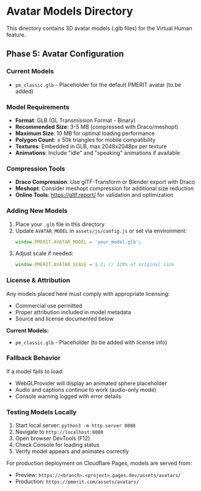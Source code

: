 # Avatar Models Directory

This directory contains 3D avatar models (.glb files) for the Virtual Human feature.

## Phase 5: Avatar Configuration

### Current Models
- `pm_classic.glb` - Placeholder for the default PMERIT avatar (to be added)

### Model Requirements
- **Format**: GLB (GL Transmission Format - Binary)
- **Recommended Size**: 3-5 MB (compressed with Draco/meshopt)
- **Maximum Size**: 10 MB for optimal loading performance
- **Polygon Count**: ≤ 50k triangles for mobile compatibility
- **Textures**: Embedded in GLB, max 2048x2048px per texture
- **Animations**: Include "idle" and "speaking" animations if available

### Compression Tools
- **Draco Compression**: Use glTF-Transform or Blender export with Draco
- **Meshopt**: Consider meshopt compression for additional size reduction
- **Online Tools**: https://gltf.report/ for validation and optimization

### Adding New Models

1. Place your `.glb` file in this directory
2. Update `AVATAR_MODEL` in `assets/js/config.js` or set via environment:
   ```js
   window.PMERIT.AVATAR_MODEL = 'your_model.glb';
   ```
3. Adjust scale if needed:
   ```js
   window.PMERIT.AVATAR_SCALE = 1.2; // 120% of original size
   ```

### License & Attribution

Any models placed here must comply with appropriate licensing:
- Commercial use permitted
- Proper attribution included in model metadata
- Source and license documented below

**Current Models:**
- `pm_classic.glb` - Placeholder (to be added with license info)

### Fallback Behavior

If a model fails to load:
- WebGLProvider will display an animated sphere placeholder
- Audio and captions continue to work (audio-only mode)
- Console warning logged with error details

### Testing Models Locally

1. Start local server: `python3 -m http.server 8080`
2. Navigate to `http://localhost:8080`
3. Open browser DevTools (F12)
4. Check Console for loading status
5. Verify model appears and animates correctly

For production deployment on Cloudflare Pages, models are served from:
- Preview: `https://<branch>.<project>.pages.dev/assets/avatars/`
- Production: `https://pmerit.com/assets/avatars/`
